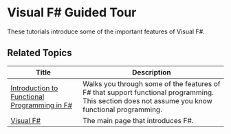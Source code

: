 # Visual F# Guided Tour

These tutorials introduce some of the important features of Visual F#.


## Related Topics


|Title|Description|
|-----|-----------|
|[Introduction to Functional Programming in F&#35;](Introduction+to+Functional+Programming+in+F%23.md)|Walks you through some of the features of F# that support functional programming. This section does not assume you know functional programming.|
|[Visual F&#35;](Visual+F%23.md)|The main page that introduces F#.|
